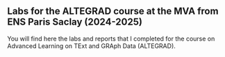 ## Labs for the ALTEGRAD course at the MVA from ENS Paris Saclay (2024-2025)


You will find here the labs and reports that I completed for the course on Advanced Learning on TExt and GRAph Data (ALTEGRAD).
